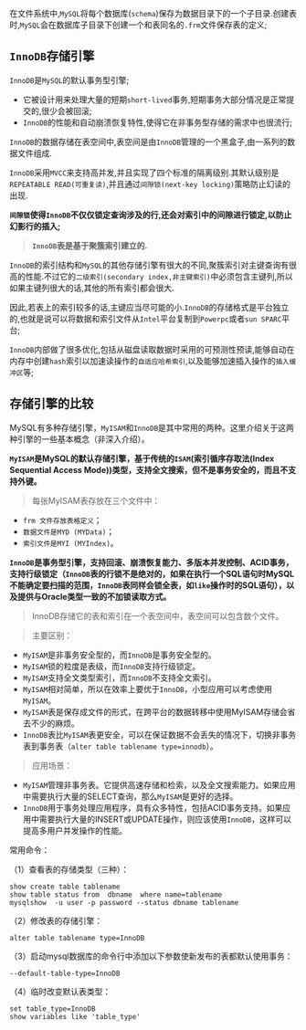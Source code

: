 
在文件系统中,`MySQL`将每个数据库(`schema`)保存为数据目录下的一个子目录.创建表时,`MySQL`会在数据库子目录下创建一个和表同名的`.frm`文件保存表的定义;

## `InnoDB`存储引擎

`InnoDB`是`MySQL`的默认事务型引擎;
+ 它被设计用来处理大量的短期`short-lived`事务,短期事务大部分情况是正常提交的,很少会被回滚;
+ `InnoDB`的性能和自动崩溃恢复特性,使得它在非事务型存储的需求中也很流行;

`InnoDB`的数据存储在表空间中,表空间是由`InnoDB`管理的一个黑盒子,由一系列的数据文件组成.

`InnoDB`采用`MVCC`来支持高并发,并且实现了四个标准的隔离级别.其默认级别是`REPEATABLE READ(可重复读)`,并且通过`间隙锁(next-key locking)`策略防止幻读的出现.

**`间隙锁`使得`InnoDB`不仅仅锁定查询涉及的行,还会对索引中的间隙进行锁定,以防止幻影行的插入;**

>**`InnoDB`表是基于聚簇索引建立的.**

`InnoDB`的索引结构和`MySQL`的其他存储引擎有很大的不同,聚簇索引对主键查询有很高的性能.不过它的`二级索引(secondary index,非主键索引)`中必须包含主键列,所以如果主键列很大的话,其他的所有索引都会很大.

因此,若表上的索引较多的话,主键应当尽可能的小.`InnoDB`的存储格式是平台独立的,也就是说可以将数据和索引文件从`Intel`平台复制到`Powerpc`或者`sun SPARC`平台;

`InnoDB`内部做了很多优化,包括从磁盘读取数据时采用的可预测性预读,能够自动在内存中创建`hash`索引以加速读操作的`自适应哈希索引`,以及能够加速插入操作的`插入缓冲区`等;


## 存储引擎的比较

MySQL有多种存储引擎，`MyISAM`和`InnoDB`是其中常用的两种。这里介绍关于这两种引擎的一些基本概念（非深入介绍）。

**`MyISAM`是MySQL的默认存储引擎，基于传统的`ISAM`(索引循序存取法(Index Sequential Access Mode))类型，支持全文搜索，但不是事务安全的，而且不支持外键。**

>每张MyISAM表存放在三个文件中：
+ `frm 文件存放表格定义`；
+ `数据文件是MYD (MYData)`；
+ `索引文件是MYI (MYIndex)`。

**`InnoDB`是事务型引擎，支持回滚、崩溃恢复能力、多版本并发控制、ACID事务，支持行级锁定（`InnoDB`表的行锁不是绝对的，如果在执行一个SQL语句时MySQL不能确定要扫描的范围，`InnoDB`表同样会锁全表，如`like`操作时的SQL语句），以及提供与Oracle类型一致的不加锁读取方式。**

>InnoDB存储它的表和索引在一个表空间中，表空间可以包含数个文件。

>主要区别：
+ `MyISAM`是非事务安全型的，而`InnoDB`是事务安全型的。
+ `MyISAM`锁的粒度是表级，而`InnoDB`支持行级锁定。
+ `MyISAM`支持全文类型索引，而`InnoDB`不支持全文索引。
+ `MyISAM`相对简单，所以在效率上要优于`InnoDB`，小型应用可以考虑使用`MyISAM`。
+ `MyISAM`表是保存成文件的形式，在跨平台的数据转移中使用MyISAM存储会省去不少的麻烦。
+ `InnoDB`表比`MyISAM`表更安全，可以在保证数据不会丢失的情况下，切换非事务表到事务表（`alter table tablename type=innodb`）。

>应用场景：
+ `MyISAM`管理非事务表。它提供高速存储和检索，以及全文搜索能力。如果应用中需要执行大量的SELECT查询，那么`MyISAM`是更好的选择。
+ `InnoDB`用于事务处理应用程序，具有众多特性，包括ACID事务支持。如果应用中需要执行大量的INSERT或UPDATE操作，则应该使用`InnoDB`，这样可以提高多用户并发操作的性能。

常用命令：

（1）查看表的存储类型（三种）：
```
show create table tablename
show table status from  dbname  where name=tablename
mysqlshow  -u user -p password --status dbname tablename
```
（2）修改表的存储引擎：
```
alter table tablename type=InnoDB
```
（3）启动mysql数据库的命令行中添加以下参数使新发布的表都默认使用事务：
```
--default-table-type=InnoDB
```
（4）临时改变默认表类型：
```
set table_type=InnoDB
show variables like 'table_type'
```